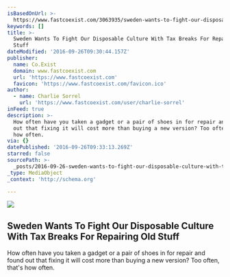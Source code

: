 ```yaml
---
isBasedOnUrl: >-
  https://www.fastcoexist.com/3063935/sweden-wants-to-fight-our-disposable-culture-with-tax-breaks-for-repairing-old-stuff
keywords: []
title: >-
  Sweden Wants To Fight Our Disposable Culture With Tax Breaks For Repairing Old
  Stuff
dateModified: '2016-09-26T09:30:44.157Z'
publisher:
  name: Co.Exist
  domain: www.fastcoexist.com
  url: 'https://www.fastcoexist.com'
  favicon: 'https://www.fastcoexist.com/favicon.ico'
author:
  - name: Charlie Sorrel
    url: 'https://www.fastcoexist.com/user/charlie-sorrel'
inFeed: true
description: >-
  How often have you taken a gadget or a pair of shoes in for repair and found
  out that fixing it will cost more than buying a new version? Too often, that's
  how often.
via: {}
datePublished: '2016-09-26T09:33:13.269Z'
starred: false
sourcePath: >-
  _posts/2016-09-26-sweden-wants-to-fight-our-disposable-culture-with-tax-breaks.md
_type: MediaObject
_context: 'http://schema.org'

---
```

<article style=""><img src="https://imgflo.herokuapp.com/graph/2b2431f8e7ba7b0/0b8a8513c2c336d643b4f9860ccb4e72/noop.jpg?input=https%3A%2F%2Fa.fastcompany.net%2Fmultisite_files%2Ffastcompany%2Fimagecache%2Finline-large%2Finline%2F2016%2F09%2F3063935-inline-i-1-sweden-will-give-tax-breaks-for-repairing-your-old-stuff.jpg" /><h1>Sweden Wants To Fight Our Disposable Culture With Tax Breaks For Repairing Old Stuff</h1><p>How often have you taken a gadget or a pair of shoes in for repair and found out that fixing it will cost more than buying a new version? Too often, that's how often.</p></article>